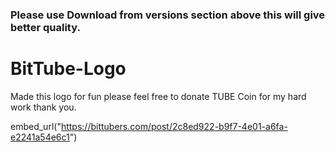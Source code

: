### Please use Download from versions section above this will give better quality. 


# BitTube-Logo
Made this logo for fun please feel free to donate TUBE Coin for my hard work thank you.


embed_url("https://bittubers.com/post/2c8ed922-b9f7-4e01-a6fa-e2241a54e6c1")
